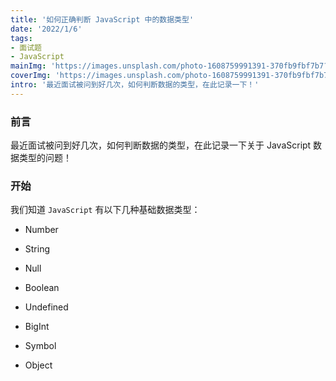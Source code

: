 ```yaml
---
title: '如何正确判断 JavaScript 中的数据类型'
date: '2022/1/6'
tags:
- 面试题
- JavaScript
mainImg: 'https://images.unsplash.com/photo-1608759991391-370fb9fbf7b7?crop=entropy&cs=tinysrgb&fit=max&fm=jpg&ixid=MnwxNjUyNjZ8MHwxfHJhbmRvbXx8fHx8fHx8fDE2NDE0NTQ4OTM&ixlib=rb-1.2.1&q=80&w=1080'
coverImg: 'https://images.unsplash.com/photo-1608759991391-370fb9fbf7b7?crop=entropy&cs=tinysrgb&fit=max&fm=jpg&ixid=MnwxNjUyNjZ8MHwxfHJhbmRvbXx8fHx8fHx8fDE2NDE0NTQ4OTM&ixlib=rb-1.2.1&q=80&w=400'
intro: '最近面试被问到好几次，如何判断数据的类型，在此记录一下！'
---
```


### 前言

最近面试被问到好几次，如何判断数据的类型，在此记录一下关于 JavaScript 数据类型的问题！

### 开始

我们知道 `JavaScript` 有以下几种基础数据类型：

- Number

- String

- Null

- Boolean

- Undefined

- BigInt

- Symbol

- Object



  

